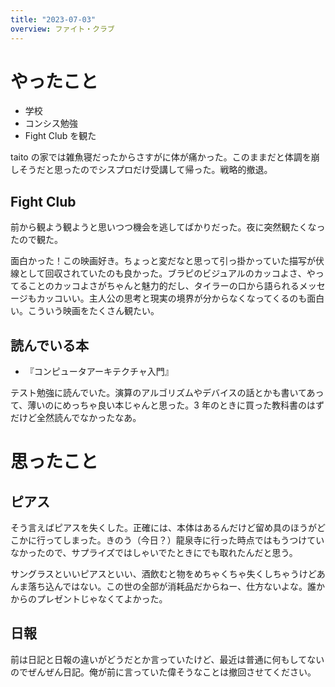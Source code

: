 ```yaml
---
title: "2023-07-03"
overview: ファイト・クラブ
---
```


# やったこと

- 学校
- コンシス勉強
- Fight Club を観た

taito の家では雑魚寝だったからさすがに体が痛かった。このままだと体調を崩しそうだと思ったのでシスプロだけ受講して帰った。戦略的撤退。

## Fight Club

前から観よう観ようと思いつつ機会を逃してばかりだった。夜に突然観たくなったので観た。

面白かった！この映画好き。ちょっと変だなと思って引っ掛かっていた描写が伏線として回収されていたのも良かった。ブラピのビジュアルのカッコよさ、やってることのカッコよさがちゃんと魅力的だし、タイラーの口から語られるメッセージもカッコいい。主人公の思考と現実の境界が分からなくなってくるのも面白い。こういう映画をたくさん観たい。

## 読んでいる本

- 『コンピュータアーキテクチャ入門』

テスト勉強に読んでいた。演算のアルゴリズムやデバイスの話とかも書いてあって、薄いのにめっちゃ良い本じゃんと思った。3 年のときに買った教科書のはずだけど全然読んでなかったなあ。

# 思ったこと

## ピアス

そう言えばピアスを失くした。正確には、本体はあるんだけど留め具のほうがどこかに行ってしまった。きのう（今日？）龍泉寺に行った時点ではもうつけていなかったので、サプライズではしゃいでたときにでも取れたんだと思う。

サングラスといいピアスといい、酒飲むと物をめちゃくちゃ失くしちゃうけどあんま落ち込んではない。この世の全部が消耗品だからねー、仕方ないよな。誰かからのプレゼントじゃなくてよかった。

## 日報

前は日記と日報の違いがどうだとか言っていたけど、最近は普通に何もしてないのでぜんぜん日記。俺が前に言っていた偉そうなことは撤回させてください。
